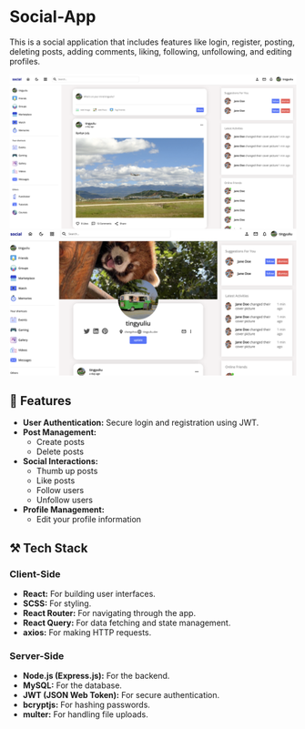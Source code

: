 # Social-App

This is a social application that includes features like login, register, posting, deleting posts, adding comments, liking, following, unfollowing, and editing profiles.

<center>
<img src="home.png" alt="home.png" />
<img src="profile.png" alt="profile.png" />
</center>

## 📙 Features

- **User Authentication:** Secure login and registration using JWT.
- **Post Management:**
  - Create posts
  - Delete posts
- **Social Interactions:**
  - Thumb up posts
  - Like posts
  - Follow users
  - Unfollow users
- **Profile Management:**
  - Edit your profile information

## ⚒️ Tech Stack

### Client-Side

- **React:** For building user interfaces.
- **SCSS:** For styling.
- **React Router:** For navigating through the app.
- **React Query:** For data fetching and state management.
- **axios:** For making HTTP requests.

### Server-Side

- **Node.js (Express.js):** For the backend.
- **MySQL:** For the database.
- **JWT (JSON Web Token):** For secure authentication.
- **bcryptjs:** For hashing passwords.
- **multer:** For handling file uploads.

